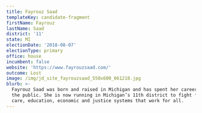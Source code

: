 ```yaml
---
title: Fayrouz Saad
templateKey: candidate-fragment
firstName: Fayrouz
lastName: Saad
district: '11'
state: MI
electionDate: '2018-08-07'
electionType: primary
office: house
incumbent: false
website: 'https://www.fayrouzsaad.com/'
outcome: Lost
image: /img/jd_site_fayrouzsaad_550x600_061218.jpg
blurb: >-
  Fayrouz Saad was born and raised in Michigan and has spent her career serving
  the public. She is now running in Michigan’s 11th district to fight for health
  care, education, economic and justice systems that work for all.
---
```


